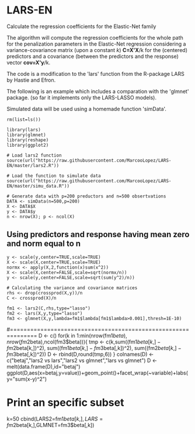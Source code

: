 # LARS-EN
Calculate the regression coefficients for the Elastic-Net family

The algorithm will compute the regression coefficients for the whole path for the penalization parameters 
in the Elastic-Net regression considering a variance-covariance matrix (upon a constant *k*) **C=X'X**/k for the (centered) predictors and a covariance (between the predictors and the response) vector **cov=X'y**/k.

The code is a modification to the 'lars' function from the R-package LARS by Hastie and Efron.

The following is an example which includes a comparation with the 'glmnet' package.
(so far it implements only the LARS-LASSO models).

Simulated data will be used using a homemade function 'simData'.

```
rm(list=ls())

library(lars)
library(glmnet)
library(reshape)
library(ggplot2)

# Load lars2 function
source(url("https://raw.githubusercontent.com/MarcooLopez/LARS-EN/master/lars2.R"))

# Load the function to simulate data
source(url("https://raw.githubusercontent.com/MarcooLopez/LARS-EN/master/simu_data.R"))

# Generate data with p=200 preductors and n=500 obsertvations
DATA <- simData(n=500,p=200)
X <- DATA$X
y <- DATA$y
n <- nrow(X); p <- ncol(X)
```

## Using predictors and response having mean zero and norm equal to n
```{r}
y <- scale(y,center=TRUE,scale=TRUE)
X <- scale(X,center=TRUE,scale=TRUE)
normx <- apply(X,2,function(x)sum(x^2))
X <- scale(X,center=FALSE,scale=sqrt(normx/n))
y <- scale(y,center=FALSE,scale=sqrt(sum(y^2)/n))

# Calculating the variance and covariance matrices
rhs <- drop(crossprod(X,y))/n
C <- crossprod(X)/n

fm1 <- lars2(C,rhs,type="lasso")
fm2 <- lars(X,y,type="lasso")
fm3 <- glmnet(X,y,lambda=fm1$lambda[fm1$lambda>0.001],thresh=1E-10)
```
#==============================================================
D <- c()
for(k in 1:min(nrow(fm1$beta),nrow(fm2$beta),ncol(fm3$beta))){
 tmp <- c(k,sum((fm1$beta[k,]-fm2$beta[k,])^2),
        sum((fm1$beta[k,]-fm3$beta[,k])^2),
        sum((fm2$beta[k,]-fm3$beta[,k])^2))
 D <- rbind(D,round(tmp,6))
}
colnames(D) <- c("betaj","lars2 vs lars","lars2 vs glmnet","lars vs glmnet")
D <- melt(data.frame(D),id="betaj")
ggplot(D,aes(x=betaj,y=value))+geom_point()+facet_wrap(~variable)+labs(y="sum(x-y)^2")

# Print an specific subset
k=50
cbind(LARS2=fm1$beta[k,],LARS=fm2$beta[k,],GLMNET=fm3$beta[,k])

```
